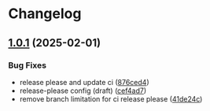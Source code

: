# Changelog

## [1.0.1](https://github.com/untrustedmodders/plugify-module-cpp/compare/v1.0.0...v1.0.1) (2025-02-01)


### Bug Fixes

* release please and update ci ([876ced4](https://github.com/untrustedmodders/plugify-module-cpp/commit/876ced486ca6af344e98af23ad8d24f17961301d))
* release-please config (draft) ([cef4ad7](https://github.com/untrustedmodders/plugify-module-cpp/commit/cef4ad7d1d9330ebe0973b6d851e9ed707a771d0))
* remove branch limitation for ci release please ([41de24c](https://github.com/untrustedmodders/plugify-module-cpp/commit/41de24c9d027b5342e5f268dd18de01e2cf053a6))
